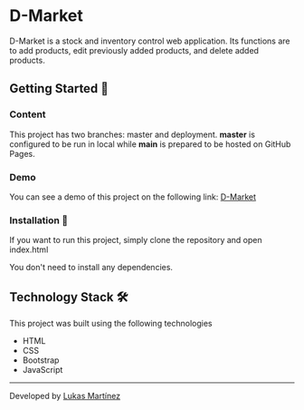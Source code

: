 # D-Market

D-Market is a stock and inventory control web application. Its functions are to add products, edit previously added products, and delete added products.

## Getting Started 🚀

### Content

This project has two branches: master and deployment. **master** is configured to be run in local while **main** is prepared to be hosted on GitHub Pages.

### Demo

You can see a demo of this project on the following link: [D-Market](https://lukasmartc.github.io/)

### Installation 🔧

If you want to run this project, simply clone the repository and open index.html

You don't need to install any dependencies.

## Technology Stack 🛠️

This project was built using the following technologies

- HTML
- CSS
- Bootstrap
- JavaScript

---

Developed by [Lukas Martínez](https://github.com/LukasMartc)
